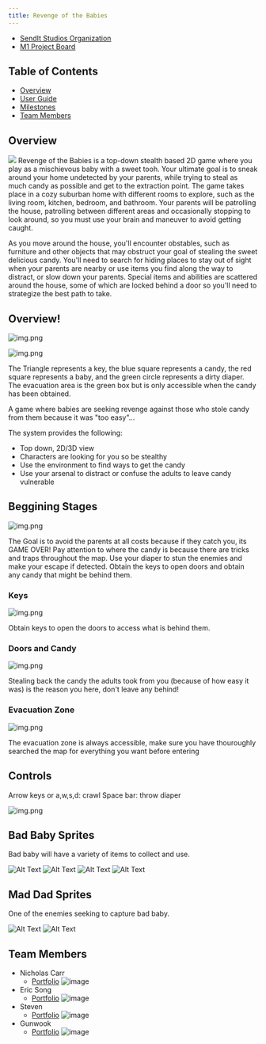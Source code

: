 ```yaml
---
title: Revenge of the Babies
---
```


* [SendIt Studios Organization](https://github.com/SendIt-Studios)
* [M1 Project Board](https://github.com/orgs/SendIt-Studios/projects/2/views/1)

## Table of Contents
* [Overview](#overview)
* [User Guide](#user-guide)
* [Milestones](#milestones)
* [Team Members](#team-members)

## Overview

<img class="ui small left floated image" src="public/images/titlescreen.jpg"> Revenge of the Babies is a top-down stealth based 2D game where you play as a mischievous baby with a sweet tooh. Your ultimate goal is to sneak around your home undetected by your parents, while trying to steal as much candy as possible and get to the extraction point. The game takes place in a cozy suburban home with different rooms to explore, such as the living room, kitchen, bedroom, and bathroom. Your parents will be patrolling the house, patrolling between different areas and occasionally stopping to look around, so you must use your brain and maneuver to avoid getting caught.

As you move around the house, you'll encounter obstables, such as furniture and other objects that may obstruct your goal of stealing the sweet delicious candy. You'll need to search for hiding places to stay out of sight when your parents are nearby or use items you find along the way to distract, or slow down your parents. Special items and abilities are scattered around the house, some of which are locked behind a door so you'll need to strategize the best path to take.


## Overview!
![img.png](public/images/image.png)

![img.png](public/images/image1.png)

The Triangle represents a key, the blue square represents a candy, the red square represents a baby, and the green circle represents a dirty diaper.
The evacuation area is the green box but is only accessible when the candy has been obtained.

A game where babies are seeking revenge against those who stole candy from them because it was "too easy"...

The system provides the following:

* Top down, 2D/3D view
* Characters are looking for you so be stealthy
* Use the environment to find ways to get the candy
* Use your arsenal to distract or confuse the adults to leave candy vulnerable


## Beggining Stages

![img.png](public/images/level_1.png)

The Goal is to avoid the parents at all costs because if they catch you, its GAME OVER! Pay attention to where the candy is because there are tricks and traps throughout the map. Use your diaper to stun the enemies and make your escape if detected. Obtain the keys to open doors and obtain any candy that might be behind them.

### Keys

![img.png](public/images/key.png)

Obtain keys to open the doors to access what is behind them.

### Doors and Candy

![img.png](public/images/door_and_candy.png)

Stealing back the candy the adults took from you (because of how easy it was) is the reason you here, don't leave any behind!

### Evacuation Zone

![img.png](public/images/evac_zone.png)

The evacuation zone is always accessible, make sure you have thouroughly searched the map for everything you want before entering

## Controls

Arrow keys or a,w,s,d: crawl
Space bar: throw diaper

![img.png](public/images/diaper.png)

## Bad Baby Sprites

Bad baby will have a variety of items to collect and use.

![Alt Text](public/images/baby_left.gif)
![Alt Text](public/images/baby_right.gif)
![Alt Text](public/images/baby_up.gif)
![Alt Text](public/images/baby_down.gif)

## Mad Dad Sprites

One of the enemies seeking to capture bad baby.

![Alt Text](public/images/adult1_up.gif)
![Alt Text](public/images/adult1_down.gif)


## Team Members
* Nicholas Carr
    * [Portfolio](https://nicholasbcarr.github.io/)
    ![image](public/images/nick.jpg)
* Eric Song
    * [Portfolio](https://eric-song1773.github.io/)
    ![image](public/images/eric.jpg)
* Steven 
    * [Portfolio](https://sle417.github.io/)
    ![image](public/images/steven.jpg)
* Gunwook
    * [Portfolio](https://lumd2000.github.io/)
    ![image](public/images/gunwook.jpg)
